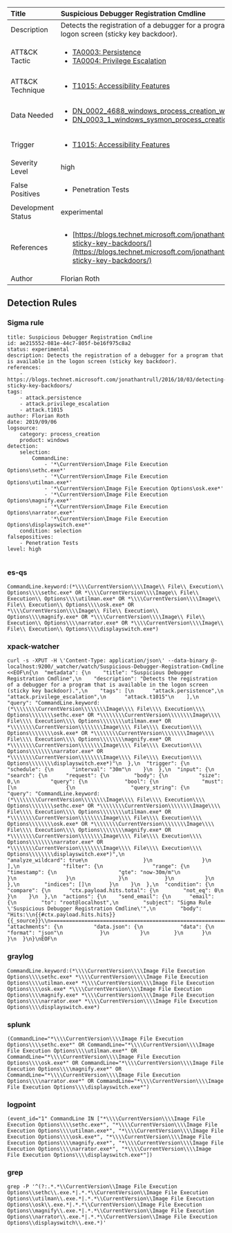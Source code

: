 | Title                | Suspicious Debugger Registration Cmdline                                                                                                                                                 |
|:---------------------|:------------------------------------------------------------------------------------------------------------------------------------------------------------|
| Description          | Detects the registration of a debugger for a program that is available in the logon screen (sticky key backdoor).                                                                                                                                           |
| ATT&amp;CK Tactic    |  <ul><li>[TA0003: Persistence](https://attack.mitre.org/tactics/TA0003)</li><li>[TA0004: Privilege Escalation](https://attack.mitre.org/tactics/TA0004)</li></ul>  |
| ATT&amp;CK Technique | <ul><li>[T1015: Accessibility Features](https://attack.mitre.org/techniques/T1015)</li></ul>  |
| Data Needed          | <ul><li>[DN_0002_4688_windows_process_creation_with_commandline](../Data_Needed/DN_0002_4688_windows_process_creation_with_commandline.md)</li><li>[DN_0003_1_windows_sysmon_process_creation](../Data_Needed/DN_0003_1_windows_sysmon_process_creation.md)</li></ul>  |
| Trigger              | <ul><li>[T1015: Accessibility Features](../Triggers/T1015.md)</li></ul>  |
| Severity Level       | high |
| False Positives      | <ul><li>Penetration Tests</li></ul>  |
| Development Status   | experimental |
| References           | <ul><li>[https://blogs.technet.microsoft.com/jonathantrull/2016/10/03/detecting-sticky-key-backdoors/](https://blogs.technet.microsoft.com/jonathantrull/2016/10/03/detecting-sticky-key-backdoors/)</li></ul>  |
| Author               | Florian Roth |


## Detection Rules

### Sigma rule

```
title: Suspicious Debugger Registration Cmdline
id: ae215552-081e-44c7-805f-be16f975c8a2
status: experimental
description: Detects the registration of a debugger for a program that is available in the logon screen (sticky key backdoor).
references:
    - https://blogs.technet.microsoft.com/jonathantrull/2016/10/03/detecting-sticky-key-backdoors/
tags:
    - attack.persistence
    - attack.privilege_escalation
    - attack.t1015
author: Florian Roth
date: 2019/09/06
logsource:
    category: process_creation
    product: windows
detection:
    selection:
        CommandLine:
            - '*\CurrentVersion\Image File Execution Options\sethc.exe*'
            - '*\CurrentVersion\Image File Execution Options\utilman.exe*'
            - '*\CurrentVersion\Image File Execution Options\osk.exe*'
            - '*\CurrentVersion\Image File Execution Options\magnify.exe*'
            - '*\CurrentVersion\Image File Execution Options\narrator.exe*'
            - '*\CurrentVersion\Image File Execution Options\displayswitch.exe*'
    condition: selection
falsepositives:
    - Penetration Tests
level: high
        

```





### es-qs
    
```
CommandLine.keyword:(*\\\\CurrentVersion\\\\Image\\ File\\ Execution\\ Options\\\\sethc.exe* OR *\\\\CurrentVersion\\\\Image\\ File\\ Execution\\ Options\\\\utilman.exe* OR *\\\\CurrentVersion\\\\Image\\ File\\ Execution\\ Options\\\\osk.exe* OR *\\\\CurrentVersion\\\\Image\\ File\\ Execution\\ Options\\\\magnify.exe* OR *\\\\CurrentVersion\\\\Image\\ File\\ Execution\\ Options\\\\narrator.exe* OR *\\\\CurrentVersion\\\\Image\\ File\\ Execution\\ Options\\\\displayswitch.exe*)
```


### xpack-watcher
    
```
curl -s -XPUT -H \'Content-Type: application/json\' --data-binary @- localhost:9200/_watcher/watch/Suspicious-Debugger-Registration-Cmdline <<EOF\n{\n  "metadata": {\n    "title": "Suspicious Debugger Registration Cmdline",\n    "description": "Detects the registration of a debugger for a program that is available in the logon screen (sticky key backdoor).",\n    "tags": [\n      "attack.persistence",\n      "attack.privilege_escalation",\n      "attack.t1015"\n    ],\n    "query": "CommandLine.keyword:(*\\\\\\\\CurrentVersion\\\\\\\\Image\\\\ File\\\\ Execution\\\\ Options\\\\\\\\sethc.exe* OR *\\\\\\\\CurrentVersion\\\\\\\\Image\\\\ File\\\\ Execution\\\\ Options\\\\\\\\utilman.exe* OR *\\\\\\\\CurrentVersion\\\\\\\\Image\\\\ File\\\\ Execution\\\\ Options\\\\\\\\osk.exe* OR *\\\\\\\\CurrentVersion\\\\\\\\Image\\\\ File\\\\ Execution\\\\ Options\\\\\\\\magnify.exe* OR *\\\\\\\\CurrentVersion\\\\\\\\Image\\\\ File\\\\ Execution\\\\ Options\\\\\\\\narrator.exe* OR *\\\\\\\\CurrentVersion\\\\\\\\Image\\\\ File\\\\ Execution\\\\ Options\\\\\\\\displayswitch.exe*)"\n  },\n  "trigger": {\n    "schedule": {\n      "interval": "30m"\n    }\n  },\n  "input": {\n    "search": {\n      "request": {\n        "body": {\n          "size": 0,\n          "query": {\n            "bool": {\n              "must": [\n                {\n                  "query_string": {\n                    "query": "CommandLine.keyword:(*\\\\\\\\CurrentVersion\\\\\\\\Image\\\\ File\\\\ Execution\\\\ Options\\\\\\\\sethc.exe* OR *\\\\\\\\CurrentVersion\\\\\\\\Image\\\\ File\\\\ Execution\\\\ Options\\\\\\\\utilman.exe* OR *\\\\\\\\CurrentVersion\\\\\\\\Image\\\\ File\\\\ Execution\\\\ Options\\\\\\\\osk.exe* OR *\\\\\\\\CurrentVersion\\\\\\\\Image\\\\ File\\\\ Execution\\\\ Options\\\\\\\\magnify.exe* OR *\\\\\\\\CurrentVersion\\\\\\\\Image\\\\ File\\\\ Execution\\\\ Options\\\\\\\\narrator.exe* OR *\\\\\\\\CurrentVersion\\\\\\\\Image\\\\ File\\\\ Execution\\\\ Options\\\\\\\\displayswitch.exe*)",\n                    "analyze_wildcard": true\n                  }\n                }\n              ],\n              "filter": {\n                "range": {\n                  "timestamp": {\n                    "gte": "now-30m/m"\n                  }\n                }\n              }\n            }\n          }\n        },\n        "indices": []\n      }\n    }\n  },\n  "condition": {\n    "compare": {\n      "ctx.payload.hits.total": {\n        "not_eq": 0\n      }\n    }\n  },\n  "actions": {\n    "send_email": {\n      "email": {\n        "to": "root@localhost",\n        "subject": "Sigma Rule \'Suspicious Debugger Registration Cmdline\'",\n        "body": "Hits:\\n{{#ctx.payload.hits.hits}}{{_source}}\\n================================================================================\\n{{/ctx.payload.hits.hits}}",\n        "attachments": {\n          "data.json": {\n            "data": {\n              "format": "json"\n            }\n          }\n        }\n      }\n    }\n  }\n}\nEOF\n
```


### graylog
    
```
CommandLine.keyword:(*\\\\CurrentVersion\\\\Image File Execution Options\\\\sethc.exe* *\\\\CurrentVersion\\\\Image File Execution Options\\\\utilman.exe* *\\\\CurrentVersion\\\\Image File Execution Options\\\\osk.exe* *\\\\CurrentVersion\\\\Image File Execution Options\\\\magnify.exe* *\\\\CurrentVersion\\\\Image File Execution Options\\\\narrator.exe* *\\\\CurrentVersion\\\\Image File Execution Options\\\\displayswitch.exe*)
```


### splunk
    
```
(CommandLine="*\\\\CurrentVersion\\\\Image File Execution Options\\\\sethc.exe*" OR CommandLine="*\\\\CurrentVersion\\\\Image File Execution Options\\\\utilman.exe*" OR CommandLine="*\\\\CurrentVersion\\\\Image File Execution Options\\\\osk.exe*" OR CommandLine="*\\\\CurrentVersion\\\\Image File Execution Options\\\\magnify.exe*" OR CommandLine="*\\\\CurrentVersion\\\\Image File Execution Options\\\\narrator.exe*" OR CommandLine="*\\\\CurrentVersion\\\\Image File Execution Options\\\\displayswitch.exe*")
```


### logpoint
    
```
(event_id="1" CommandLine IN ["*\\\\CurrentVersion\\\\Image File Execution Options\\\\sethc.exe*", "*\\\\CurrentVersion\\\\Image File Execution Options\\\\utilman.exe*", "*\\\\CurrentVersion\\\\Image File Execution Options\\\\osk.exe*", "*\\\\CurrentVersion\\\\Image File Execution Options\\\\magnify.exe*", "*\\\\CurrentVersion\\\\Image File Execution Options\\\\narrator.exe*", "*\\\\CurrentVersion\\\\Image File Execution Options\\\\displayswitch.exe*"])
```


### grep
    
```
grep -P '^(?:.*.*\\CurrentVersion\\Image File Execution Options\\sethc\\.exe.*|.*.*\\CurrentVersion\\Image File Execution Options\\utilman\\.exe.*|.*.*\\CurrentVersion\\Image File Execution Options\\osk\\.exe.*|.*.*\\CurrentVersion\\Image File Execution Options\\magnify\\.exe.*|.*.*\\CurrentVersion\\Image File Execution Options\\narrator\\.exe.*|.*.*\\CurrentVersion\\Image File Execution Options\\displayswitch\\.exe.*)'
```



